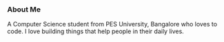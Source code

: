 ### About Me

A Computer Science student from PES University, Bangalore who loves to code. I love building things that help people in their daily lives.
